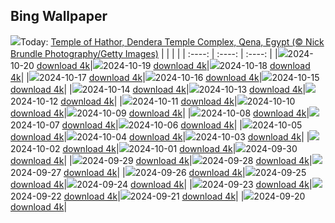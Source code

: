 ## Bing Wallpaper
![](./wallpaper/2024-10-20.jpg)Today: [Temple of Hathor, Dendera Temple Complex, Qena, Egypt (© Nick Brundle Photography/Getty Images)](./wallpaper/2024-10-20.jpg)
|      |      |      |
| :----: | :----: | :----: |
|![](./wallpaper/2024-10-20_sm.jpg)2024-10-20 [download 4k](./wallpaper/2024-10-20.jpg)|![](./wallpaper/2024-10-19_sm.jpg)2024-10-19 [download 4k](./wallpaper/2024-10-19.jpg)|![](./wallpaper/2024-10-18_sm.jpg)2024-10-18 [download 4k](./wallpaper/2024-10-18.jpg)|
|![](./wallpaper/2024-10-17_sm.jpg)2024-10-17 [download 4k](./wallpaper/2024-10-17.jpg)|![](./wallpaper/2024-10-16_sm.jpg)2024-10-16 [download 4k](./wallpaper/2024-10-16.jpg)|![](./wallpaper/2024-10-15_sm.jpg)2024-10-15 [download 4k](./wallpaper/2024-10-15.jpg)|
|![](./wallpaper/2024-10-14_sm.jpg)2024-10-14 [download 4k](./wallpaper/2024-10-14.jpg)|![](./wallpaper/2024-10-13_sm.jpg)2024-10-13 [download 4k](./wallpaper/2024-10-13.jpg)|![](./wallpaper/2024-10-12_sm.jpg)2024-10-12 [download 4k](./wallpaper/2024-10-12.jpg)|
|![](./wallpaper/2024-10-11_sm.jpg)2024-10-11 [download 4k](./wallpaper/2024-10-11.jpg)|![](./wallpaper/2024-10-10_sm.jpg)2024-10-10 [download 4k](./wallpaper/2024-10-10.jpg)|![](./wallpaper/2024-10-09_sm.jpg)2024-10-09 [download 4k](./wallpaper/2024-10-09.jpg)|
|![](./wallpaper/2024-10-08_sm.jpg)2024-10-08 [download 4k](./wallpaper/2024-10-08.jpg)|![](./wallpaper/2024-10-07_sm.jpg)2024-10-07 [download 4k](./wallpaper/2024-10-07.jpg)|![](./wallpaper/2024-10-06_sm.jpg)2024-10-06 [download 4k](./wallpaper/2024-10-06.jpg)|
|![](./wallpaper/2024-10-05_sm.jpg)2024-10-05 [download 4k](./wallpaper/2024-10-05.jpg)|![](./wallpaper/2024-10-04_sm.jpg)2024-10-04 [download 4k](./wallpaper/2024-10-04.jpg)|![](./wallpaper/2024-10-03_sm.jpg)2024-10-03 [download 4k](./wallpaper/2024-10-03.jpg)|
|![](./wallpaper/2024-10-02_sm.jpg)2024-10-02 [download 4k](./wallpaper/2024-10-02.jpg)|![](./wallpaper/2024-10-01_sm.jpg)2024-10-01 [download 4k](./wallpaper/2024-10-01.jpg)|![](./wallpaper/2024-09-30_sm.jpg)2024-09-30 [download 4k](./wallpaper/2024-09-30.jpg)|
|![](./wallpaper/2024-09-29_sm.jpg)2024-09-29 [download 4k](./wallpaper/2024-09-29.jpg)|![](./wallpaper/2024-09-28_sm.jpg)2024-09-28 [download 4k](./wallpaper/2024-09-28.jpg)|![](./wallpaper/2024-09-27_sm.jpg)2024-09-27 [download 4k](./wallpaper/2024-09-27.jpg)|
|![](./wallpaper/2024-09-26_sm.jpg)2024-09-26 [download 4k](./wallpaper/2024-09-26.jpg)|![](./wallpaper/2024-09-25_sm.jpg)2024-09-25 [download 4k](./wallpaper/2024-09-25.jpg)|![](./wallpaper/2024-09-24_sm.jpg)2024-09-24 [download 4k](./wallpaper/2024-09-24.jpg)|
|![](./wallpaper/2024-09-23_sm.jpg)2024-09-23 [download 4k](./wallpaper/2024-09-23.jpg)|![](./wallpaper/2024-09-22_sm.jpg)2024-09-22 [download 4k](./wallpaper/2024-09-22.jpg)|![](./wallpaper/2024-09-21_sm.jpg)2024-09-21 [download 4k](./wallpaper/2024-09-21.jpg)|
|![](./wallpaper/2024-09-20_sm.jpg)2024-09-20 [download 4k](./wallpaper/2024-09-20.jpg)|